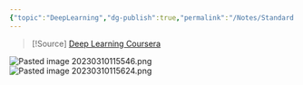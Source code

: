 ```yaml
---
{"topic":"DeepLearning","dg-publish":true,"permalink":"/Notes/Standard notations for Deep Learning/","dgPassFrontmatter":true,"noteIcon":""}
---
```


>[!Source]
>[Deep Learning Coursera](https://d3c33hcgiwev3.cloudfront.net/_106ac679d8102f2bee614cc67e9e5212_deep-learning-notation.pdf?Expires=1678579200&Signature=FiqbnvPXHKQJoaCL8fNB7GfATjLSfMypj8a4BQVSzYcKA-jqwvbkW9C3k0AHovcXuDf5HY0Et90L0his9-JDVa24zcVnaKCnmrez9U-zj0bpyuDZSIK0LG-wuGeI5YlDOgHGLEDCzDJUCJqTLQnfktxEwzFrQsz9iFtk1Nf6Bww_&Key-Pair-Id=APKAJLTNE6QMUY6HBC5A)


![Pasted image 20230310115546.png](/img/user/_assets/images/Pasted%20image%2020230310115546.png)
![Pasted image 20230310115624.png](/img/user/_assets/images/Pasted%20image%2020230310115624.png)